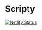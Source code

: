 # Scripty

[![Netlify Status](https://api.netlify.com/api/v1/badges/55927fa1-0d73-41f6-b08e-147f67d8a0c9/deploy-status)](https://app.netlify.com/sites/scripty/deploys)
